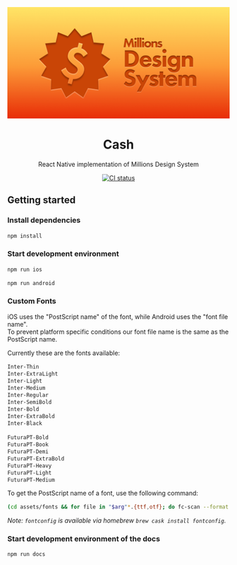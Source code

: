 <p align="center">
  <img width="600" src="assets/cover.png" alt="Millions Design System">
</p>

<h1 align="center">Cash</h1>

<p align="center">React Native implementation of Millions Design System</p>

<p align="center">
  <a href="https://github.com/millionscard/cash/actions/workflows/ci.yml">
    <img alt="CI status" src="https://github.com/millionscard/cash/actions/workflows/ci.yml/badge.svg">
  </a>
</p>

## Getting started

### Install dependencies

```bash
npm install
```

### Start development environment

```bash
npm run ios
```

```bash
npm run android
```

### Custom Fonts

iOS uses the "PostScript name" of the font, while Android uses the "font file name".  
To prevent platform specific conditions our font file name is the same as the PostScript name.

Currently these are the fonts available:

```
Inter-Thin
Inter-ExtraLight
Inter-Light
Inter-Medium
Inter-Regular
Inter-SemiBold
Inter-Bold
Inter-ExtraBold
Inter-Black

FuturaPT-Bold
FuturaPT-Book
FuturaPT-Demi
FuturaPT-ExtraBold
FuturaPT-Heavy
FuturaPT-Light
FuturaPT-Medium
```

To get the PostScript name of a font, use the following command:

```bash
(cd assets/fonts && for file in "$arg"*.{ttf,otf}; do fc-scan --format "%{postscriptname}\n" $file; done)
```

_Note: `fontconfig` is available via homebrew `brew cask install fontconfig`._

### Start development environment of the docs

```bash
npm run docs
```
